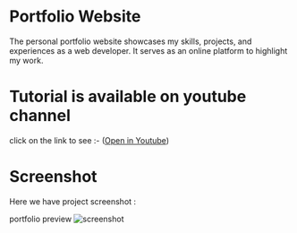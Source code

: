 # Portfolio Website

The personal portfolio website showcases my skills, projects, and experiences as a web developer. It serves as an online platform to highlight my work.

# Tutorial is available on youtube channel 
click on the link to see :- ([Open in Youtube](https://youtu.be/lAaSnZE2lj8))

# Screenshot
Here we have project screenshot :

portfolio preview
![screenshot](Eva.png)


